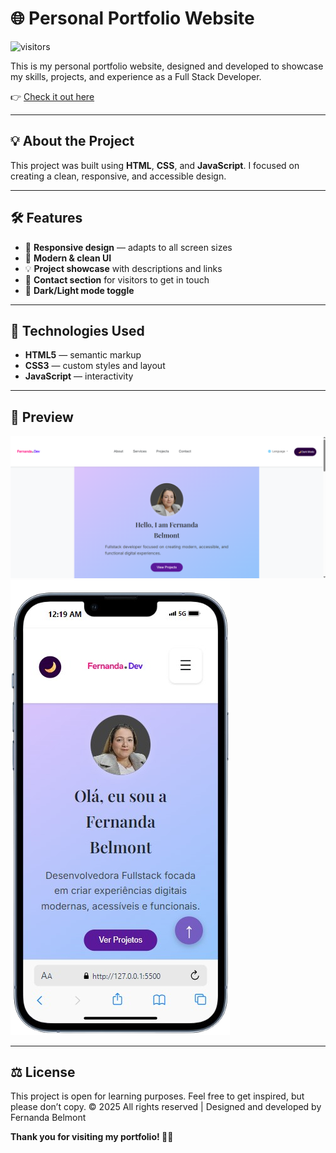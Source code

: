# 🌐 Personal Portfolio Website

![visitors](https://visitor-badge.laobi.icu/badge?page_id=nandabri.portfolio)

This is my personal portfolio website, designed and developed to showcase my skills, projects, and experience as a Full Stack Developer.

👉 [Check it out here](https://nandabri.github.io/myPortfolio/)

---

## 💡 About the Project

This project was built using **HTML**, **CSS**, and **JavaScript**.
I focused on creating a clean, responsive, and accessible design.

---

## 🛠️ Features

- 📱 **Responsive design** — adapts to all screen sizes
- 🎨 **Modern & clean UI**
- 💡 **Project showcase** with descriptions and links
- 🧩 **Contact section** for visitors to get in touch
- 🌙 **Dark/Light mode toggle**

---

## 🚀 Technologies Used

- **HTML5** — semantic markup
- **CSS3** — custom styles and layout
- **JavaScript** — interactivity

---

## 📸 Preview

![Portfolio Screenshot](portfolioFer.png)
![Portfolio Mobile Screenshot](portifolioFerMobile.png)

---

## ⚖️ License

This project is open for learning purposes. Feel free to get inspired, but please don’t copy. © 2025 All rights reserved | Designed and developed by Fernanda Belmont

**Thank you for visiting my portfolio! 💖✨**
